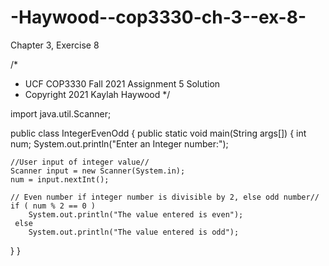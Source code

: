 # -Haywood--cop3330-ch-3--ex-8-
Chapter 3, Exercise 8

/*
 *  UCF COP3330 Fall 2021 Assignment 5 Solution
 *  Copyright 2021 Kaylah Haywood
 */


import java.util.Scanner;

public class IntegerEvenOdd
{
  public static void main(String args[])
  {
    int num;
    System.out.println("Enter an Integer number:");
    
    //User input of integer value//
    Scanner input = new Scanner(System.in);
    num = input.nextInt();

    // Even number if integer number is divisible by 2, else odd number//
    if ( num % 2 == 0 )
        System.out.println("The value entered is even");
     else
        System.out.println("The value entered is odd");
  }
}

